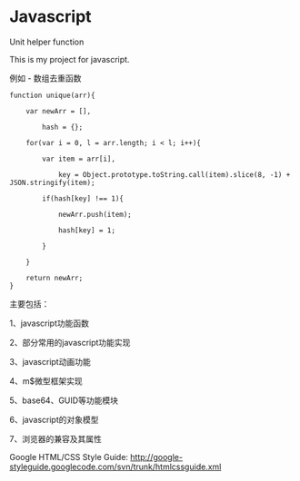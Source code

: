 Javascript
==========
Unit helper function

This is my project for javascript.

例如 - 数组去重函数
```
function unique(arr){

	var newArr = [],
	
	    hash = {};
	    
	for(var i = 0, l = arr.length; i < l; i++){
	
		var item = arr[i],
		
		    key = Object.prototype.toString.call(item).slice(8, -1) + JSON.stringify(item);
		    
	    if(hash[key] !== 1){
	    
	    	newArr.push(item);
	    	
	    	hash[key] = 1;
	    	
	    }
	    
	}
	
	return newArr;
}

```

主要包括：

1、javascript功能函数

2、部分常用的javascript功能实现

3、javascript动画功能

4、m$微型框架实现

5、base64、GUID等功能模块

6、javascript的对象模型

7、浏览器的兼容及其属性


Google HTML/CSS Style Guide: http://google-styleguide.googlecode.com/svn/trunk/htmlcssguide.xml
